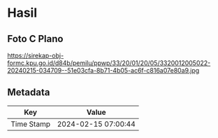 # Hasil

## Foto C Plano

https://sirekap-obj-formc.kpu.go.id/d84b/pemilu/ppwp/33/20/01/20/05/3320012005022-20240215-034709--51e03cfa-8b71-4b05-ac6f-c816a07e80a9.jpg


## Metadata

| Key        | Value               |
| ---------- | ------------------- |
| Time Stamp | 2024-02-15 07:00:44 |



